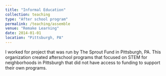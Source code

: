 ```yaml
---
title: "Informal Education"
collection: teaching
type: "After school program"
permalink: /teaching/assemble
venue: "Remake Learning"
date: 2014-01-01
location: "Pittsburgh, PA"
---
```


I worked for project that was run by The Sprout Fund in Pittsburgh, PA. This organization created afterschool programs that focused on STEM for neighborhoods in Pittsburgh that did not have access to funding to support their own programs. 
